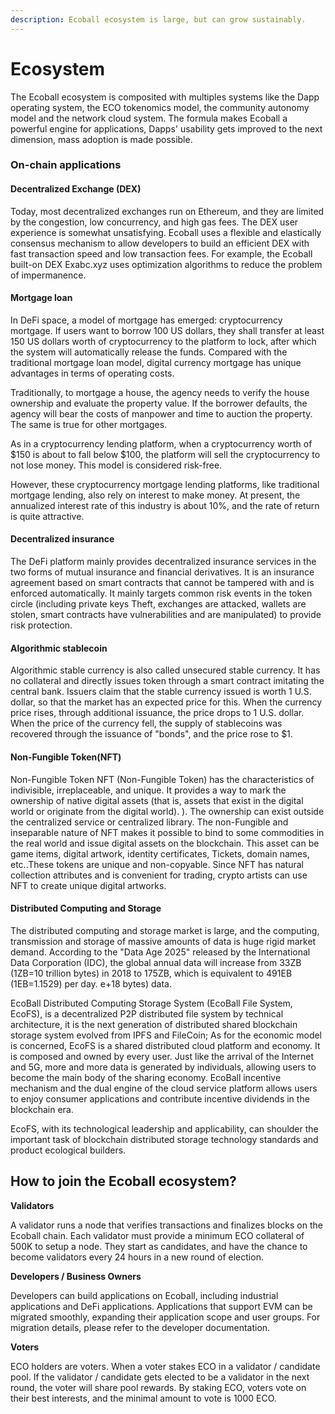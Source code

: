 ```yaml
---
description: Ecoball ecosystem is large, but can grow sustainably.
---
```


# Ecosystem

The Ecoball ecosystem is composited with multiples systems like the Dapp operating system, the ECO tokenomics model, the community autonomy model and the network cloud system. The formula makes Ecoball a powerful engine for applications, Dapps' usability gets improved to the next dimension, mass adoption is made possible.

### On-chain applications

#### Decentralized Exchange (DEX) <a href="decentralized-exchange-dex" id="decentralized-exchange-dex"></a>

Today, most decentralized exchanges run on Ethereum, and they are limited by the congestion, low concurrency, and high gas fees. The DEX user experience is somewhat unsatisfying. Ecoball uses a flexible and elastically consensus mechanism to allow developers to build an efficient DEX with fast transaction speed and low transaction fees. For example, the Ecoball built-on DEX Exabc.xyz uses optimization algorithms to reduce the problem of impermanence.

#### Mortgage loan <a href="mortgage-loan" id="mortgage-loan"></a>

In DeFi space, a model of mortgage has emerged: cryptocurrency mortgage. If users want to borrow 100 US dollars, they shall transfer at least 150 US dollars worth of cryptocurrency to the platform to lock, after which the system will automatically release the funds. Compared with the traditional mortgage loan model, digital currency mortgage has unique advantages in terms of operating costs.

Traditionally, to mortgage a house, the agency needs to verify the house ownership and evaluate the property value. If the borrower defaults, the agency will bear the costs of manpower and time to auction the property. The same is true for other mortgages.&#x20;

As in a cryptocurrency lending platform, when a cryptocurrency worth of $150 is about to fall below $100, the platform will sell the cryptocurrency to not lose money. This model is considered risk-free.

However, these cryptocurrency mortgage lending platforms, like traditional mortgage lending, also rely on interest to make money. At present, the annualized interest rate of this industry is about 10%, and the rate of return is quite attractive.

#### Decentralized insurance <a href="decentralized-insurance" id="decentralized-insurance"></a>

The DeFi platform mainly provides decentralized insurance services in the two forms of mutual insurance and financial derivatives. It is an insurance agreement based on smart contracts that cannot be tampered with and is enforced automatically. It mainly targets common risk events in the token circle (including private keys Theft, exchanges are attacked, wallets are stolen, smart contracts have vulnerabilities and are manipulated) to provide risk protection.

#### Algorithmic stablecoin <a href="algorithmic-stablecoin" id="algorithmic-stablecoin"></a>

Algorithmic stable currency is also called unsecured stable currency. It has no collateral and directly issues token through a smart contract imitating the central bank. Issuers claim that the stable currency issued is worth 1 U.S. dollar, so that the market has an expected price for this. When the currency price rises, through additional issuance, the price drops to 1 U.S. dollar. When the price of the currency fell, the supply of stablecoins was recovered through the issuance of "bonds", and the price rose to $1.

#### Non-Fungible Token(NFT) <a href="non-fungible-token-nft" id="non-fungible-token-nft"></a>

Non-Fungible Token NFT (Non-Fungible Token) has the characteristics of indivisible, irreplaceable, and unique. It provides a way to mark the ownership of native digital assets (that is, assets that exist in the digital world or originate from the digital world). ). The ownership can exist outside the centralized service or centralized library. The non-Fungible and inseparable nature of NFT makes it possible to bind to some commodities in the real world and issue digital assets on the blockchain. This asset can be game items, digital artwork, identity certificates, Tickets, domain names, etc..These tokens are unique and non-copyable. Since NFT has natural collection attributes and is convenient for trading, crypto artists can use NFT to create unique digital artworks.

#### Distributed Computing and Storage <a href="distributed-computing-and-storage" id="distributed-computing-and-storage"></a>

The distributed computing and storage market is large, and the computing, transmission and storage of massive amounts of data is huge rigid market demand. According to the "Data Age 2025" released by the International Data Corporation (IDC), the global annual data will increase from 33ZB (1ZB=10 trillion bytes) in 2018 to 175ZB, which is equivalent to 491EB (1EB=1.1529) per day. e+18 bytes) data.

EcoBall Distributed Computing Storage System (EcoBall File System, EcoFS), is a decentralized P2P distributed file system by technical architecture, it is the next generation of distributed shared blockchain storage system evolved from IPFS and FileCoin; As for the economic model is concerned, EcoFS is a shared distributed cloud platform and economy. It is composed and owned by every user. Just like the arrival of the Internet and 5G, more and more data is generated by individuals, allowing users to become the main body of the sharing economy. EcoBall incentive mechanism and the dual engine of the cloud service platform allows users to enjoy consumer applications and contribute incentive dividends in the blockchain era.

EcoFS, with its technological leadership and applicability, can shoulder the important task of blockchain distributed storage technology standards and product ecological builders.

## How to join the Ecoball ecosystem? <a href="how-to-join-the-ecoball-ecosystem" id="how-to-join-the-ecoball-ecosystem"></a>

**Validators**

A validator runs a node that verifies transactions and finalizes blocks on the Ecoball chain. Each validator must provide a minimum ECO collateral of 500K to setup a node. They start as candidates, and have the chance to become validators every 24 hours in a new round of election.

**Developers / Business Owners**

Developers can build applications on Ecoball, including industrial applications and DeFi applications. Applications that support EVM can be migrated smoothly, expanding their application scope and user groups. For migration details, please refer to the developer documentation.

**Voters**

ECO holders are voters. When a voter stakes ECO in a validator / candidate pool. If the validator / candidate gets elected to be a validator in the next round, the voter will share pool rewards. By staking ECO, voters vote on their best interests, and the minimal amount to vote is 1000 ECO.
